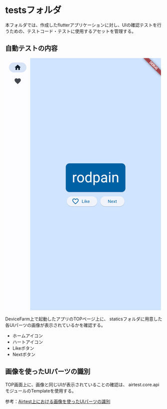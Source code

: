 # testsフォルダ

本フォルダでは、作成したflutterアプリケーションに対し、UIの確認テストを行うための、テストコード・テストに使用するアセットを管理する。

## 自動テストの内容

![](./air_test_package/tests/statics/top_page.png)

DeviceFarm上で起動したアプリのTOPページ上に、
staticsフォルダに用意した各UIパーツの画像が表示されているかを確認する。

- ホームアイコン
- ハートアイコン
- Likeボタン
- Nextボタン

## 画像を使ったUIパーツの識別

TOP画面上に、画像と同じUIが表示されていることの確認は、
airtest.core.apiモジュールのTemplateを使用する。

参考：[Airtest上における画像を使ったUIパーツの識別](https://airtest.doc.io.netease.com/en/IDEdocs/airtest_framework/3_airtest_image/)


